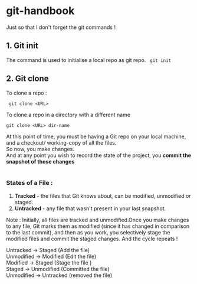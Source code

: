 # git-handbook
Just so that I don't forget the git commands ! 

## 1. Git init
The command is used to initialise a local repo as git repo.
``` git init```

## 2. Git clone

To clone a repo :

``` git clone <URL>```

To clone a repo in a directory with a different name

``` git clone <URL> dir-name ```

At this point of time, you must be having a Git repo on your local machine, and a checkout/ working-copy of all the files.<br>
So now, you make changes.<br>
And at any point you wish to record the state of the project, you <b>commit the snapshot of those changes</b><br>
<br>

### States of a File :

1. <b>Tracked</b> - the files that  Git knows about, can be modified, unmodified or staged.
2. <b>Untracked</b> - any file that wasn't present in your last snapshot.

Note : Initially, all files are tracked and unmodified.Once you make changes to any file, Git marks them as modified (since it has changed in comparison to the last commit), and then as you work, you selectively stage the modified files and commit the staged changes. And the cycle repeats !<br>

Untracked  -> Staged (Add the file)<br>
Unmodified -> Modified (Edit the file)<br>
Modified -> Staged (Stage the file )<br>
Staged -> Unmodified (Committed the file)<br>
Unmodified -> Untracked (removed the file)<br>
